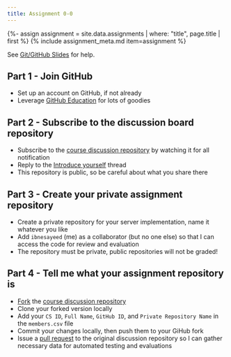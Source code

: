 ```yaml
---
title: Assignment 0-0
---
```


{%- assign assignment = site.data.assignments | where: "title", page.title | first %}
{% include assignment_meta.md item=assignment %}

See [Git/GitHub Slides](/slides/lecture-01-github.pdf) for help.

## Part 1 - Join GitHub

* Set up an account on GitHub, if not already
* Leverage [GitHub Education](https://education.github.com/students) for lots of goodies

## Part 2 - Subscribe to the discussion board repository

* Subscribe to the [course discussion repository](https://github.com/cs531-f19/discussions) by watching it for all notification
* Reply to the [Introduce yourself](https://github.com/cs531-f19/discussions/issues/1) thread
* This repository is public, so be careful about what you share there

## Part 3 - Create your private assignment repository

* Create a private repository for your server implementation, name it whatever you like
* Add `ibnesayeed` (me) as a collaborator (but no one else) so that I can access the code for review and evaluation
* The repository must be private, public repositories will not be graded!

## Part 4 - Tell me what your assignment repository is

* [Fork](https://help.github.com/en/articles/fork-a-repo) the [course discussion repository](https://github.com/cs531-f19/discussions)
* Clone your forked version locally
* Add your `CS ID`, `Full Name`, `GitHub ID`, and `Private Repository Name` in the `members.csv` file
* Commit your changes locally, then push them to your GiHub fork
* Issue a [pull request](https://help.github.com/en/articles/about-pull-requests) to the original discussion repository so I can gather necessary data for automated testing and evaluations
